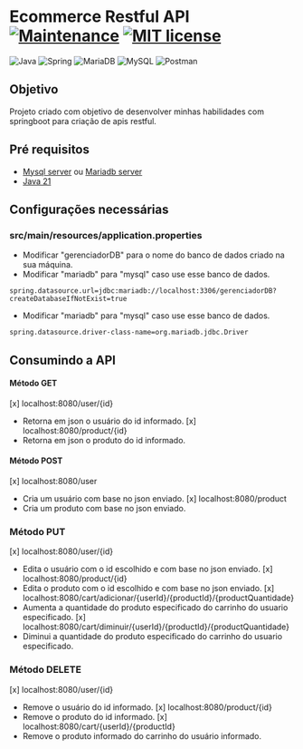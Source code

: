 # Ecommerce Restful API [![Maintenance](https://img.shields.io/badge/Maintained%3F-yes-green.svg)](https://GitHub.com/Naereen/StrapDown.js/graphs/commit-activity) [![MIT license](https://img.shields.io/badge/License-MIT-blue.svg)](https://lbesson.mit-license.org/)
![Java](https://img.shields.io/badge/java-%23ED8B00.svg?style=for-the-badge&logo=openjdk&logoColor=white) ![Spring](https://img.shields.io/badge/spring-%236DB33F.svg?style=for-the-badge&logo=spring&logoColor=white)
![MariaDB](https://img.shields.io/badge/MariaDB-003545?style=for-the-badge&logo=mariadb&logoColor=white) ![MySQL](https://img.shields.io/badge/mysql-4479A1.svg?style=for-the-badge&logo=mysql&logoColor=white) ![Postman](https://img.shields.io/badge/Postman-FF6C37?style=for-the-badge&logo=postman&logoColor=white)

## Objetivo
Projeto criado com objetivo de desenvolver minhas habilidades com springboot para criação de apis restful.

## Pré requisitos
- [Mysql server](https://dev.mysql.com/downloads/mysql/) ou [Mariadb server](https://mariadb.org/download/?t=mariadb&p=mariadb&r=11.6.2)
- [Java 21](https://www.oracle.com/java/technologies/downloads/#java21)

## Configurações necessárias
### src/main/resources/application.properties
- Modificar "gerenciadorDB" para o nome do banco de dados criado na sua máquina.
- Modificar "mariadb" para "mysql" caso use esse banco de dados.
```
spring.datasource.url=jdbc:mariadb://localhost:3306/gerenciadorDB?createDatabaseIfNotExist=true
```
- Modificar "mariadb" para "mysql" caso use esse banco de dados.
```
spring.datasource.driver-class-name=org.mariadb.jdbc.Driver
```

## Consumindo a API
#### Método GET
[x] localhost:8080/user/{id}
 - Retorna em json o usuário do id informado.
[x] localhost:8080/product/{id}
 - Retorna em json o produto do id informado.

#### Método POST
[x] localhost:8080/user
 - Cria um usuário com base no json enviado.
[x] localhost:8080/product
 - Cria um produto com base no json enviado.

### Método PUT
[x] localhost:8080/user/{id}
 - Edita o usuário com o id escolhido e com base no json enviado.
[x] localhost:8080/product/{id}
 - Edita o produto com o id escolhido e com base no json enviado.
[x] localhost:8080/cart/adicionar/{userId}/{productId}/{productQuantidade}
 - Aumenta a quantidade do produto especificado do carrinho do usuario especificado.
[x] localhost:8080/cart/diminuir/{userId}/{productId}/{productQuantidade}
 - Diminui a quantidade do produto especificado do carrinho do usuario especificado.

### Método DELETE
[x] localhost:8080/user/{id}
 - Remove o usuário do id informado.
[x] localhost:8080/product/{id}
 - Remove o produto do id informado.
[x] localhost:8080/cart/{userId}/{productId}
 - Remove o produto informado do carrinho do usuário informado.
